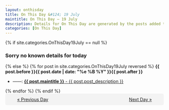 ```yaml
---
layout: onthisday
title: On This Day &#124; 19 July
maintitle: On This Day — 19 July
description: Details for On This Day are generated by the posts added to the website so the content is subject to changes/updates over time.
categories: [On This Day]
---
```


{% if site.categories.OnThisDay19July == null %}
<h3>Sorry no known details for today</h3>
{% else %}
{% for post in site.categories.OnThisDay19July reversed %}
<strong>{{ post.before }}{{ post.date | date: "%e %B %Y" }}{{ post.after }}</strong>
<ul>
<li> ——: <a class="{{ post.class }}" href="{{ post.url }}"><strong>{{ post.maintitle }}</strong> - {{ post.post_description }}</a></li>
</ul>
{% endfor %}
{% endif %}
<br />
<div style="background-color: #f3f3f3; padding: 10px; border-radius: 5px; text-align: center; display: flex; justify-content: space-evenly;">
<a href="/onthisday/07/07-18">« Previous Day</a>
<span style="visibility:hidden;">[ Visit Leap Year February 29 ]</span>
<a href="/onthisday/07/07-20">Next Day »</a>
</div>
